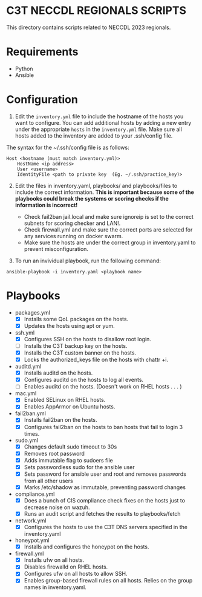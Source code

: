 # C3T NECCDL REGIONALS SCRIPTS
This directory contains scripts related to NECCDL 2023 regionals. 

# Requirements
- Python
- Ansible

# Configuration
1. Edit the `inventory.yml` file to include the hostname of the hosts you want to configure.
You can add additional hosts by adding a new entry under the appropriate `hosts` in the `inventory.yml` file.
Make sure all hosts added to the inventory are added to your .ssh/config file.

The syntax for the ~/.ssh/config file is as follows:
```
Host <hostname (must match inventory.yml)>
    HostName <ip address>
    User <username>
    IdentityFile <path to private key  (Eg. ~/.ssh/practice_key)>
```
2. Edit the files in inventory.yaml, playbooks/ and playbooks/files to include the correct information. **This is important because some of the playbooks could break the systems or scoring checks if the information is incorrect!**

    - Check fail2ban jail.local and make sure ignoreip is set to the correct subnets for scoring checker and LAN!.
    - Check firewall.yml and make sure the correct ports are selected for any services running on docker swarm.
    - Make sure the hosts are under the correct group in inventory.yaml to prevent misconfiguration.

3. To run an invividual playbook, run the following command:
```
ansible-playbook -i inventory.yaml <playbook name>
```
# Playbooks
- packages.yml
    - [x] Installs some QoL packages on the hosts.
    - [x] Updates the hosts using apt or yum.
- ssh.yml
    - [x] Configures SSH on the hosts to disallow root login.
    - [ ] Installs the C3T backup key on the hosts.
    - [x] Installs the C3T custom banner on the hosts.
    - [x] Locks the authorized_keys file on the hosts with chattr +i.
- auditd.yml
    - [x] Installs auditd on the hosts.
    - [x] Configures auditd on the hosts to log all events.
    - [ ] Enables auditd on the hosts. (Doesn't work on RHEL hosts . . . )
- mac.yml
    - [x] Enabled SELinux on RHEL hosts.
    - [x] Enables AppArmor on Ubuntu hosts.
- fail2ban.yml
    - [x] Installs fail2ban on the hosts.
    - [x] Configures fail2ban on the hosts to ban hosts that fail to login 3 times.
- sudo.yml
    - [x] Changes default sudo timeout to 30s
    - [x] Removes root password
    - [x] Adds immutable flag to sudoers file
    - [x] Sets passwordless sudo for the ansible user
    - [x] Sets password for ansible user and root and removes passwords from all other users
    - [x] Marks /etc/shadow as immutable, preventing password changes
- compliance.yml
    - [x] Does a bunch of CIS compliance check fixes on the hosts just to decrease noise on wazuh.
    - [x] Runs an audit script and fetches the results to playbooks/fetch  
- network.yml
    - [x] Configures the hosts to use the C3T DNS servers specified in the inventory.yaml
- honeypot.yml
    - [x] Installs and configures the honeypot on the hosts.
- firewall.yml
    - [x] Installs ufw on all hosts.
    - [x] Disables firewalld on RHEL hosts.
    - [x] Configures ufw on all hosts to allow SSH.
    - [x] Enables group-based firewall rules on all hosts. Relies on the group names in inventory.yaml.